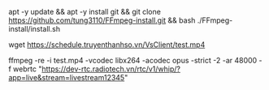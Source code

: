 apt -y update && apt -y install git && git clone https://github.com/tung3110/FFmpeg-install.git && bash ./FFmpeg-install/install.sh

wget https://schedule.truyenthanhso.vn/VsClient/test.mp4

ffmpeg -re -i test.mp4 -vcodec libx264 -acodec opus -strict -2 -ar 48000 -f webrtc "https://dev-rtc.radiotech.vn/rtc/v1/whip/?app=live&stream=livestream12345" 
